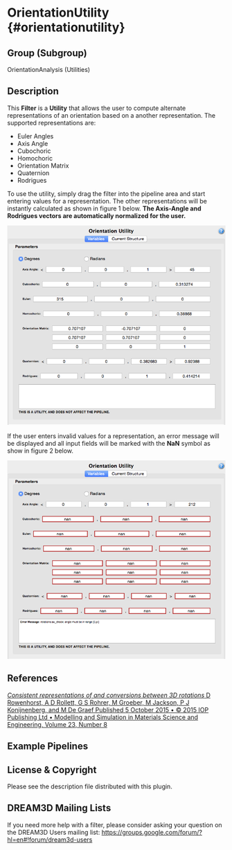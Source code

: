 OrientationUtility {#orientationutility}
=============

## Group (Subgroup) ##

OrientationAnalysis (Utilities)

## Description ##

This **Filter** is a **Utility** that allows the user to compute alternate representations of an orientation based on a another representation. The supported representations are:

+ Euler Angles
+ Axis Angle
+ Cubochoric
+ Homochoric
+ Orientation Matrix
+ Quaternion
+ Rodrigues

To use the utility, simply drag the filter into the pipeline area and start entering values for a representation. The other representations will be instantly calculated as shown in figure 1 below. **The Axis-Angle and Rodrigues vectors are automatically normalized for the user.**

![Figure 1: Orientation Utility where the user has entered an Axis-Angle representation.](Images/OrientationUtility_1.png)


If the user enters invalid values for a representation, an error message will be displayed and all input fields will be marked with the **NaN** symbol as show in figure 2 below.

![Figure 2: User has entered an out of range angle for the Axis-Angle pair.](Images/OrientationUtility_2.png)


## References ##

[_Consistent representations of and conversions between 3D rotations_
D Rowenhorst, A D Rollett, G S Rohrer, M Groeber, M Jackson, P J Konijnenberg, and M De Graef
Published 5 October 2015 • © 2015 IOP Publishing Ltd • Modelling and Simulation in Materials Science and Engineering, Volume 23, Number 8](http://iopscience.iop.org/article/10.1088/0965-0393/23/8/083501)

## Example Pipelines ##



## License & Copyright ##

Please see the description file distributed with this plugin.

## DREAM3D Mailing Lists ##

If you need more help with a filter, please consider asking your question on the DREAM3D Users mailing list:
https://groups.google.com/forum/?hl=en#!forum/dream3d-users

